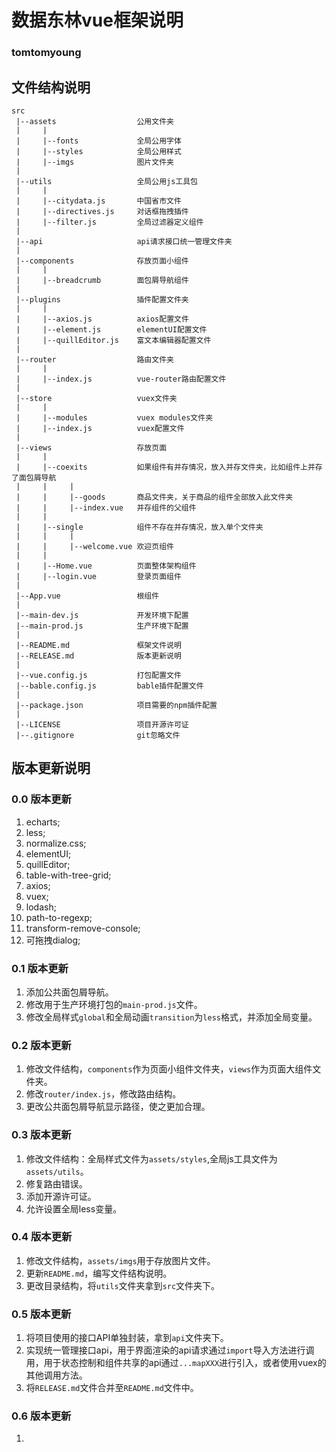 # 数据东林vue框架说明
### tomtomyoung

## 文件结构说明

```
src
 |--assets                  公用文件夹
 |     |
 |     |--fonts             全局公用字体
 |     |--styles            全局公用样式            
 |     |--imgs              图片文件夹
 |
 |--utils                   全局公用js工具包
 |     |
 |     |--citydata.js       中国省市文件
 |     |--directives.js     对话框拖拽插件
 |     |--filter.js         全局过滤器定义组件
 |
 |--api                     api请求接口统一管理文件夹
 |
 |--components              存放页面小组件
 |     |
 |     |--breadcrumb        面包屑导航组件
 |
 |--plugins                 插件配置文件夹
 |     |
 |     |--axios.js          axios配置文件
 |     |--element.js        elementUI配置文件
 |     |--quillEditor.js    富文本编辑器配置文件
 |
 |--router                  路由文件夹
 |     |
 |     |--index.js          vue-router路由配置文件
 |
 |--store                   vuex文件夹
 |     |
 |     |--modules           vuex modules文件夹
 |     |--index.js          vuex配置文件
 |
 |--views                   存放页面
 |     | 
 |     |--coexits           如果组件有并存情况，放入并存文件夹，比如组件上并存了面包屑导航
 |     |     |
 |     |     |--goods       商品文件夹，关于商品的组件全部放入此文件夹
 |     |     |--index.vue   并存组件的父组件
 |     |
 |     |--single            组件不存在并存情况，放入单个文件夹
 |     |     |
 |     |     |--welcome.vue 欢迎页组件
 |     |
 |     |--Home.vue          页面整体架构组件
 |     |--login.vue         登录页面组件
 |
 |--App.vue                 根组件
 |
 |--main-dev.js             开发环境下配置   
 |--main-prod.js            生产环境下配置
 |
 |--README.md               框架文件说明
 |--RELEASE.md              版本更新说明
 |
 |--vue.config.js           打包配置文件
 |--bable.config.js         bable插件配置文件
 |
 |--package.json            项目需要的npm插件配置
 |
 |--LICENSE                 项目开源许可证
 |--.gitignore              git忽略文件

```

## 版本更新说明

### 0.0 版本更新
1. echarts;
2. less;
3. normalize.css;
4. elementUI;
5. quillEditor;
6. table-with-tree-grid;
7. axios;
8. vuex;
9. lodash;
10. path-to-regexp;
11. transform-remove-console;
12. 可拖拽dialog;

### 0.1 版本更新
1. 添加公共面包屑导航。
2. 修改用于生产环境打包的`main-prod.js`文件。
3. 修改全局样式`global`和全局动画`transition`为`less`格式，并添加全局变量。

### 0.2 版本更新
1. 修改文件结构，`components`作为页面小组件文件夹，`views`作为页面大组件文件夹。
2. 修改`router/index.js`，修改路由结构。
3. 更改公共面包屑导航显示路径，使之更加合理。

### 0.3 版本更新
1. 修改文件结构：全局样式文件为`assets/styles`,全局js工具文件为`assets/utils`。
2. 修复路由错误。
3. 添加开源许可证。
4. 允许设置全局less变量。

### 0.4 版本更新
1. 修改文件结构，`assets/imgs`用于存放图片文件。
2. 更新`README.md`，编写文件结构说明。
3. 更改目录结构，将`utils`文件夹拿到`src`文件夹下。

### 0.5 版本更新
1. 将项目使用的接口API单独封装，拿到`api`文件夹下。
2. 实现统一管理接口api，用于界面渲染的api请求通过`import`导入方法进行调用，用于状态控制和组件共享的api通过`...mapXXX`进行引入，或者使用vuex的其他调用方法。
3. 将`RELEASE.md`文件合并至`README.md`文件中。

### 0.6 版本更新
1. 




